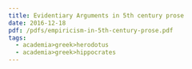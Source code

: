 ```yaml
---
title: Evidentiary Arguments in 5th century prose
date: 2016-12-18
pdf: /pdfs/empiricism-in-5th-century-prose.pdf
tags:
  - academia>greek>herodotus
  - academia>greek>hippocrates
---
```

